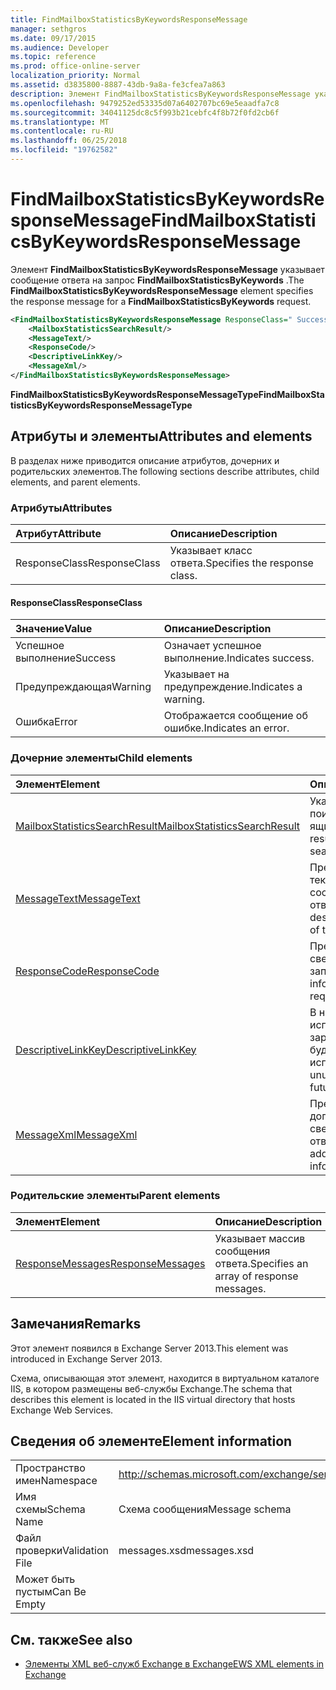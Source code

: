 ```yaml
---
title: FindMailboxStatisticsByKeywordsResponseMessage
manager: sethgros
ms.date: 09/17/2015
ms.audience: Developer
ms.topic: reference
ms.prod: office-online-server
localization_priority: Normal
ms.assetid: d3835800-8887-43db-9a8a-fe3cfea7a863
description: Элемент FindMailboxStatisticsByKeywordsResponseMessage указывает сообщение ответа на запрос FindMailboxStatisticsByKeywords.
ms.openlocfilehash: 9479252ed53335d07a6402707bc69e5eaadfa7c8
ms.sourcegitcommit: 34041125dc8c5f993b21cebfc4f8b72f0fd2cb6f
ms.translationtype: MT
ms.contentlocale: ru-RU
ms.lasthandoff: 06/25/2018
ms.locfileid: "19762582"
---
```

# <a name="findmailboxstatisticsbykeywordsresponsemessage"></a><span data-ttu-id="4e3a8-103">FindMailboxStatisticsByKeywordsResponseMessage</span><span class="sxs-lookup"><span data-stu-id="4e3a8-103">FindMailboxStatisticsByKeywordsResponseMessage</span></span>

<span data-ttu-id="4e3a8-104">Элемент **FindMailboxStatisticsByKeywordsResponseMessage** указывает сообщение ответа на запрос **FindMailboxStatisticsByKeywords** .</span><span class="sxs-lookup"><span data-stu-id="4e3a8-104">The **FindMailboxStatisticsByKeywordsResponseMessage** element specifies the response message for a **FindMailboxStatisticsByKeywords** request.</span></span> 
  
```XML
<FindMailboxStatisticsByKeywordsResponseMessage ResponseClass=" Success | Warning | Error ">
    <MailboxStatisticsSearchResult/>
    <MessageText/>
    <ResponseCode/>
    <DescriptiveLinkKey/>
    <MessageXml/>
</FindMailboxStatisticsByKeywordsResponseMessage>
```

 <span data-ttu-id="4e3a8-105">**FindMailboxStatisticsByKeywordsResponseMessageType**</span><span class="sxs-lookup"><span data-stu-id="4e3a8-105">**FindMailboxStatisticsByKeywordsResponseMessageType**</span></span>
## <a name="attributes-and-elements"></a><span data-ttu-id="4e3a8-106">Атрибуты и элементы</span><span class="sxs-lookup"><span data-stu-id="4e3a8-106">Attributes and elements</span></span>

<span data-ttu-id="4e3a8-107">В разделах ниже приводится описание атрибутов, дочерних и родительских элементов.</span><span class="sxs-lookup"><span data-stu-id="4e3a8-107">The following sections describe attributes, child elements, and parent elements.</span></span>
  
### <a name="attributes"></a><span data-ttu-id="4e3a8-108">Атрибуты</span><span class="sxs-lookup"><span data-stu-id="4e3a8-108">Attributes</span></span>

|<span data-ttu-id="4e3a8-109">**Атрибут**</span><span class="sxs-lookup"><span data-stu-id="4e3a8-109">**Attribute**</span></span>|<span data-ttu-id="4e3a8-110">**Описание**</span><span class="sxs-lookup"><span data-stu-id="4e3a8-110">**Description**</span></span>|
|:-----|:-----|
|<span data-ttu-id="4e3a8-111">ResponseClass</span><span class="sxs-lookup"><span data-stu-id="4e3a8-111">ResponseClass</span></span>  <br/> |<span data-ttu-id="4e3a8-112">Указывает класс ответа.</span><span class="sxs-lookup"><span data-stu-id="4e3a8-112">Specifies the response class.</span></span>  <br/> |
   
#### <a name="responseclass"></a><span data-ttu-id="4e3a8-113">ResponseClass</span><span class="sxs-lookup"><span data-stu-id="4e3a8-113">ResponseClass</span></span>

|<span data-ttu-id="4e3a8-114">**Значение**</span><span class="sxs-lookup"><span data-stu-id="4e3a8-114">**Value**</span></span>|<span data-ttu-id="4e3a8-115">**Описание**</span><span class="sxs-lookup"><span data-stu-id="4e3a8-115">**Description**</span></span>|
|:-----|:-----|
|<span data-ttu-id="4e3a8-116">Успешное выполнение</span><span class="sxs-lookup"><span data-stu-id="4e3a8-116">Success</span></span>  <br/> |<span data-ttu-id="4e3a8-117">Означает успешное выполнение.</span><span class="sxs-lookup"><span data-stu-id="4e3a8-117">Indicates success.</span></span>  <br/> |
|<span data-ttu-id="4e3a8-118">Предупреждающая</span><span class="sxs-lookup"><span data-stu-id="4e3a8-118">Warning</span></span>  <br/> |<span data-ttu-id="4e3a8-119">Указывает на предупреждение.</span><span class="sxs-lookup"><span data-stu-id="4e3a8-119">Indicates a warning.</span></span>  <br/> |
|<span data-ttu-id="4e3a8-120">Ошибка</span><span class="sxs-lookup"><span data-stu-id="4e3a8-120">Error</span></span>  <br/> |<span data-ttu-id="4e3a8-121">Отображается сообщение об ошибке.</span><span class="sxs-lookup"><span data-stu-id="4e3a8-121">Indicates an error.</span></span>  <br/> |
   
### <a name="child-elements"></a><span data-ttu-id="4e3a8-122">Дочерние элементы</span><span class="sxs-lookup"><span data-stu-id="4e3a8-122">Child elements</span></span>

|<span data-ttu-id="4e3a8-123">**Элемент**</span><span class="sxs-lookup"><span data-stu-id="4e3a8-123">**Element**</span></span>|<span data-ttu-id="4e3a8-124">**Описание**</span><span class="sxs-lookup"><span data-stu-id="4e3a8-124">**Description**</span></span>|
|:-----|:-----|
|[<span data-ttu-id="4e3a8-125">MailboxStatisticsSearchResult</span><span class="sxs-lookup"><span data-stu-id="4e3a8-125">MailboxStatisticsSearchResult</span></span>](mailboxstatisticssearchresult.md) <br/> |<span data-ttu-id="4e3a8-126">Указывает результат поиска в почтовом ящике.</span><span class="sxs-lookup"><span data-stu-id="4e3a8-126">Specifies the result of a mailbox search.</span></span>  <br/> |
|[<span data-ttu-id="4e3a8-127">MessageText</span><span class="sxs-lookup"><span data-stu-id="4e3a8-127">MessageText</span></span>](messagetext.md) <br/> |<span data-ttu-id="4e3a8-128">Предоставляет текстовое описание состояния ответа.</span><span class="sxs-lookup"><span data-stu-id="4e3a8-128">Provides a text description of the status of the response.</span></span>  <br/> |
|[<span data-ttu-id="4e3a8-129">ResponseCode</span><span class="sxs-lookup"><span data-stu-id="4e3a8-129">ResponseCode</span></span>](responsecode.md) <br/> |<span data-ttu-id="4e3a8-130">Предоставляет сведения о состоянии о запросе.</span><span class="sxs-lookup"><span data-stu-id="4e3a8-130">Provides status information about the request.</span></span>  <br/> |
|[<span data-ttu-id="4e3a8-131">DescriptiveLinkKey</span><span class="sxs-lookup"><span data-stu-id="4e3a8-131">DescriptiveLinkKey</span></span>](descriptivelinkkey.md) <br/> |<span data-ttu-id="4e3a8-132">В настоящее время используется и зарезервировано для будущего использования.</span><span class="sxs-lookup"><span data-stu-id="4e3a8-132">Currently unused and reserved for future use.</span></span>  <br/> |
|[<span data-ttu-id="4e3a8-133">MessageXml</span><span class="sxs-lookup"><span data-stu-id="4e3a8-133">MessageXml</span></span>](messagexml.md) <br/> |<span data-ttu-id="4e3a8-134">Предоставляет дополнительные сведения об ошибке ответа.</span><span class="sxs-lookup"><span data-stu-id="4e3a8-134">Provides additional error response information.</span></span>  <br/> |
   
### <a name="parent-elements"></a><span data-ttu-id="4e3a8-135">Родительские элементы</span><span class="sxs-lookup"><span data-stu-id="4e3a8-135">Parent elements</span></span>

|<span data-ttu-id="4e3a8-136">**Элемент**</span><span class="sxs-lookup"><span data-stu-id="4e3a8-136">**Element**</span></span>|<span data-ttu-id="4e3a8-137">**Описание**</span><span class="sxs-lookup"><span data-stu-id="4e3a8-137">**Description**</span></span>|
|:-----|:-----|
|[<span data-ttu-id="4e3a8-138">ResponseMessages</span><span class="sxs-lookup"><span data-stu-id="4e3a8-138">ResponseMessages</span></span>](responsemessages.md) <br/> |<span data-ttu-id="4e3a8-139">Указывает массив сообщения ответа.</span><span class="sxs-lookup"><span data-stu-id="4e3a8-139">Specifies an array of response messages.</span></span>  <br/> |
   
## <a name="remarks"></a><span data-ttu-id="4e3a8-140">Замечания</span><span class="sxs-lookup"><span data-stu-id="4e3a8-140">Remarks</span></span>

<span data-ttu-id="4e3a8-141">Этот элемент появился в Exchange Server 2013.</span><span class="sxs-lookup"><span data-stu-id="4e3a8-141">This element was introduced in Exchange Server 2013.</span></span>
  
<span data-ttu-id="4e3a8-142">Схема, описывающая этот элемент, находится в виртуальном каталоге IIS, в котором размещены веб-службы Exchange.</span><span class="sxs-lookup"><span data-stu-id="4e3a8-142">The schema that describes this element is located in the IIS virtual directory that hosts Exchange Web Services.</span></span>
  
## <a name="element-information"></a><span data-ttu-id="4e3a8-143">Сведения об элементе</span><span class="sxs-lookup"><span data-stu-id="4e3a8-143">Element information</span></span>

|||
|:-----|:-----|
|<span data-ttu-id="4e3a8-144">Пространство имен</span><span class="sxs-lookup"><span data-stu-id="4e3a8-144">Namespace</span></span>  <br/> |http://schemas.microsoft.com/exchange/services/2006/messages  <br/> |
|<span data-ttu-id="4e3a8-145">Имя схемы</span><span class="sxs-lookup"><span data-stu-id="4e3a8-145">Schema Name</span></span>  <br/> |<span data-ttu-id="4e3a8-146">Схема сообщения</span><span class="sxs-lookup"><span data-stu-id="4e3a8-146">Message schema</span></span>  <br/> |
|<span data-ttu-id="4e3a8-147">Файл проверки</span><span class="sxs-lookup"><span data-stu-id="4e3a8-147">Validation File</span></span>  <br/> |<span data-ttu-id="4e3a8-148">messages.xsd</span><span class="sxs-lookup"><span data-stu-id="4e3a8-148">messages.xsd</span></span>  <br/> |
|<span data-ttu-id="4e3a8-149">Может быть пустым</span><span class="sxs-lookup"><span data-stu-id="4e3a8-149">Can Be Empty</span></span>  <br/> ||
   
## <a name="see-also"></a><span data-ttu-id="4e3a8-150">См. также</span><span class="sxs-lookup"><span data-stu-id="4e3a8-150">See also</span></span>



- [<span data-ttu-id="4e3a8-151">Элементы XML веб-служб Exchange в Exchange</span><span class="sxs-lookup"><span data-stu-id="4e3a8-151">EWS XML elements in Exchange</span></span>](ews-xml-elements-in-exchange.md)

